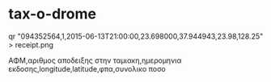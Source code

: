 # tax-o-drome

qr "094352564,1,2015-06-13T21:00:00,23.698000,37.944943,23.98,128.25" > receipt.png 

ΑΦΜ,αριθμος αποδειξης στην ταμιακη,ημερομηνια εκδοσης,longitude,latitude,φπα,συνολικο ποσο